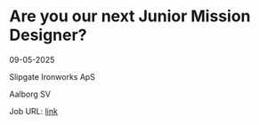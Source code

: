 # Are you our next Junior Mission Designer?
09-05-2025

Slipgate Ironworks ApS

Aalborg SV

Job URL: [link](https://www.jobindex.dk/jobannonce/h1556612/are-you-our-next-junior-mission-designer)


